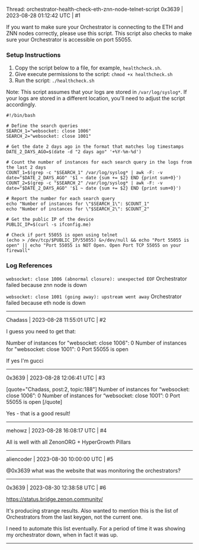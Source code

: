 Thread: orchestrator-health-check-eth-znn-node-telnet-script
0x3639 | 2023-08-28 01:12:42 UTC | #1

If you want to make sure your Orchestrator is connecting to the ETH and ZNN nodes correctly, please use this script.  This script also checks to make sure your Orchestrator is accessible on port 55055.  

### Setup Instructions

1. Copy the script below to a file, for example, `healthcheck.sh`.
2. Give execute permissions to the script: `chmod +x healthcheck.sh`
3. Run the script: `./healthcheck.sh`

Note: This script assumes that your logs are stored in `/var/log/syslog*`. If your logs are stored in a different location, you'll need to adjust the script accordingly.

```
#!/bin/bash

# Define the search queries
SEARCH_1="websocket: close 1006"
SEARCH_2="websocket: close 1001"

# Get the date 2 days ago in the format that matches log timestamps
DATE_2_DAYS_AGO=$(date -d "2 days ago" '+%Y-%m-%d')

# Count the number of instances for each search query in the logs from the last 2 days
COUNT_1=$(grep -c "$SEARCH_1" /var/log/syslog* | awk -F: -v date="$DATE_2_DAYS_AGO" '$1 ~ date {sum += $2} END {print sum+0}')
COUNT_2=$(grep -c "$SEARCH_2" /var/log/syslog* | awk -F: -v date="$DATE_2_DAYS_AGO" '$1 ~ date {sum += $2} END {print sum+0}')

# Report the number for each search query
echo "Number of instances for \"$SEARCH_1\": $COUNT_1"
echo "Number of instances for \"$SEARCH_2\": $COUNT_2"

# Get the public IP of the device
PUBLIC_IP=$(curl -s ifconfig.me)

# Check if port 55055 is open using telnet
(echo > /dev/tcp/$PUBLIC_IP/55055) &>/dev/null && echo "Port 55055 is open" || echo "Port 55055 is NOT Open. Open Port TCP 55055 on your firewall"
```

### Log References

`websocket: close 1006 (abnormal closure): unexpected EOF`
Orchestrator failed because znn node is down

`websocket: close 1001 (going away): upstream went away`
Orchestrator failed because eth node is down

-------------------------

Chadass | 2023-08-28 11:55:01 UTC | #2

I guess you need to get that:

Number of instances for "websocket: close 1006": 0
Number of instances for "websocket: close 1001": 0
Port 55055 is open

If yes I'm gucci

-------------------------

0x3639 | 2023-08-28 12:06:41 UTC | #3

[quote="Chadass, post:2, topic:188"]
Number of instances for “websocket: close 1006”: 0
Number of instances for “websocket: close 1001”: 0
Port 55055 is open
[/quote]

Yes - that is a good result!

-------------------------

mehowz | 2023-08-28 16:08:17 UTC | #4

All is well with all ZenonORG + HyperGrowth Pillars

-------------------------

aliencoder | 2023-08-30 10:00:00 UTC | #5

@0x3639 what was the website that was monitoring the orchestrators?

-------------------------

0x3639 | 2023-08-30 12:38:58 UTC | #6

https://status.bridge.zenon.community/

It's producing strange results.  Also wanted to mention this is the list of Orchestrators from the last keygen, not the current one.  

I need to automate this list eventually.  For a period of time it was showing my orchestrator down, when in fact it was up.

-------------------------

